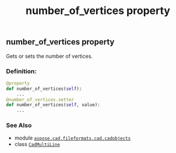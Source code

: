 ﻿---
title: number_of_vertices property
second_title: Aspose.CAD for Python via .NET API References
description: 
type: docs
weight: 370
url: /python-net/aspose.cad.fileformats.cad.cadobjects/cadmultiline/number_of_vertices/
is_root: false
---

## number_of_vertices property


Gets or sets the number of vertices.
### Definition:
```python
@property
def number_of_vertices(self):
    ...
@number_of_vertices.setter
def number_of_vertices(self, value):
    ...
```

### See Also
* module [`aspose.cad.fileformats.cad.cadobjects`](../../)
* class [`CadMultiLine`](/cad/python-net/aspose.cad.fileformats.cad.cadobjects/cadmultiline)
